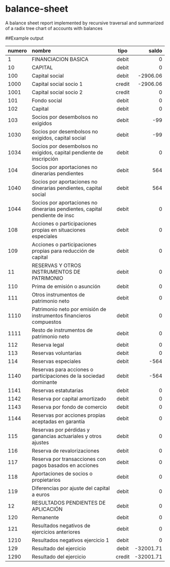 # balance-sheet
A balance sheet report implemented by recursive traversal and summarized of a radix tree chart of accounts with balances

##Example output

| numero | 	nombre	 | tipo | saldo |
| :--- | :--- |:---: | ---: |
| 1 | 	FINANCIACION BASICA	 | debit | 	0 |
| 10 | 	CAPITAL	 | debit | 	0 |
| 100 | 	Capital social	 | debit | 	-2906.06 |
| 1000 | 	Capital social socio 1	 | credit | 	-2906.06 |
| 1001 | 	Capital social socio 2	 | credit | 	0 |
| 101 | 	Fondo social	 | debit | 	0 |
| 102 | 	Capital	 | debit | 	0 |
| 103 | 	Socios por desembolsos no exigidos	 | debit | 	-99 |
| 1030 | 	Socios por desembolsos no exigidos, capital social	 | debit | 	-99 |
| 1034 | 	Socios por desembolsos no exigidos, capital pendiente de inscripción	 | debit | 	0 |
| 104 | 	Socios por aportaciones no dinerarias pendientes	 | debit | 	564 |
| 1040 | 	Socios por aportaciones no dinerarias pendientes, capital social	 | debit | 	564 |
| 1044 | 	Socios por aportaciones no dinerarias pendientes, capital pendiente de insc	 | debit | 	0 |
| 108 | 	Acciones o participaciones propias en situaciones especiales	 | debit | 	0 |
| 109 | 	Acciones o participaciones propias para reducción de capital	 | debit | 	0 |
| 11 | 	RESERVAS Y OTROS INSTRUMENTOS DE PATRIMONIO	 | debit | 	0 |
| 110 | 	Prima de emisión o asunción	 | debit | 	0 |
| 111 | 	Otros instrumentos de patrimonio neto	 | debit | 	0 |
| 1110 | 	Patrimonio neto por emisión de instrumentos financieros compuestos	 | debit | 	0 |
| 1111 | 	Resto de instrumentos de patrimonio neto	 | debit | 	0 |
| 112 | 	Reserva legal	 | debit | 	0 |
| 113 | 	Reservas voluntarias	 | debit | 	0 |
| 114 | 	Reservas especiales	 | debit | 	-564 |
| 1140 | 	Reservas para acciones o participaciones de la sociedad dominante	 | debit | 	-564 |
| 1141 | 	Reservas estatutarias	 | debit | 	0 |
| 1142 | 	Reserva por capital amortizado	 | debit | 	0 |
| 1143 | 	Reserva por fondo de comercio	 | debit | 	0 |
| 1144 | 	Reservas por acciones propias aceptadas en garantía	 | debit | 	0 |
| 115 | 	Reservas por pérdidas y ganancias actuariales y otros ajustes	 | debit | 	0 |
| 116 | 	Reserva de revalorizaciones	 | debit | 	0 |
| 117 | 	Reserva por transacciones con pagos basados en acciones	 | debit | 	0 |
| 118 | 	Aportaciones de socios o propietarios	 | debit | 	0 |
| 119 | 	Diferencias por ajuste del capital a euros	 | debit | 	0 |
| 12 | 	RESULTADOS PENDIENTES DE APLICACIÓN	 | debit | 	0 |
| 120 | 	Remanente	 | debit | 	0 |
| 121 | 	Resultados negativos de ejercicios anteriores	 | debit | 	0 |
| 1210 | 	Resultados negativos ejercicio 1	 | debit | 	0 |
| 129 | 	Resultado del ejercicio	 | debit | 	-32001.71 |
| 1290 | 	Resultado del ejercicio	 | credit | 	-32001.71 |
